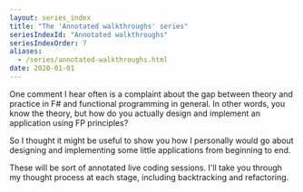 ```yaml
---
layout: series_index
title: "The 'Annotated walkthroughs' series"
seriesIndexId: "Annotated walkthroughs"
seriesIndexOrder: 7
aliases:
  - /series/annotated-walkthroughs.html
date: 2020-01-01
---
```


One comment I hear often is a complaint about the gap between theory and practice in F# and functional programming in general. In other words, you know the theory, but how do you actually design and implement an application using FP principles?

So I thought it might be useful to show you how I personally would go about designing and implementing some little applications from beginning to end.

These will be sort of annotated live coding sessions. I'll take you through my thought process at each stage, including backtracking and refactoring.

